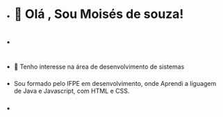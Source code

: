 - </html><h1>👋 Olá , Sou Moisés de souza! <h1>
- <h3>
- 👀 Tenho interesse na área de desenvolvimento de sistemas <h3>
- Sou formado pelo IFPE em desenvolvimento, onde Aprendi a liguagem de Java e Javascript, com HTML e CSS.
- <h3>
</html>


